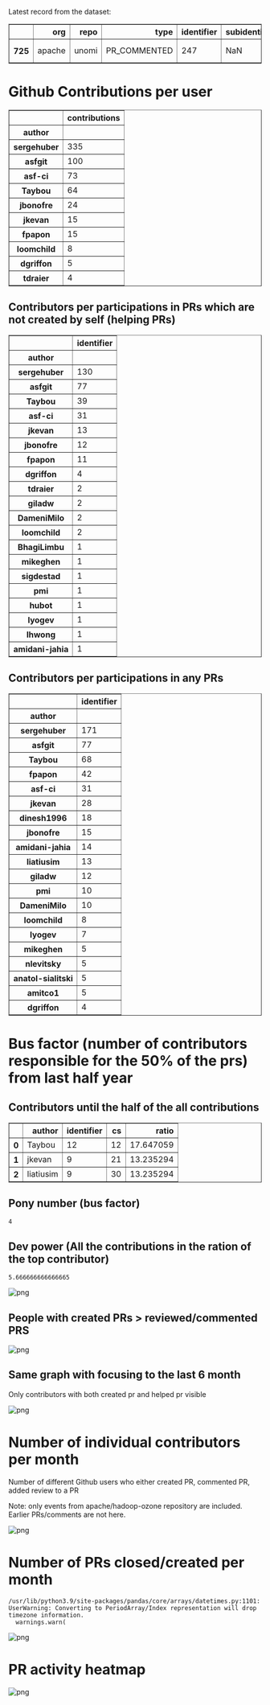 Latest record from the dataset:




<div>
<table border="1" class="dataframe">
  <thead>
    <tr style="text-align: right;">
      <th></th>
      <th>org</th>
      <th>repo</th>
      <th>type</th>
      <th>identifier</th>
      <th>subidentifier</th>
      <th>date</th>
      <th>author</th>
      <th>owner</th>
      <th>project</th>
    </tr>
  </thead>
  <tbody>
    <tr>
      <th>725</th>
      <td>apache</td>
      <td>unomi</td>
      <td>PR_COMMENTED</td>
      <td>247</td>
      <td>NaN</td>
      <td>2021-02-12 13:22:07+00:00</td>
      <td>sergehuber</td>
      <td>liatiusim</td>
      <td>unomi</td>
    </tr>
  </tbody>
</table>
</div>



# Github Contributions per user





<div>
<table border="1" class="dataframe">
  <thead>
    <tr style="text-align: right;">
      <th></th>
      <th>contributions</th>
    </tr>
    <tr>
      <th>author</th>
      <th></th>
    </tr>
  </thead>
  <tbody>
    <tr>
      <th>sergehuber</th>
      <td>335</td>
    </tr>
    <tr>
      <th>asfgit</th>
      <td>100</td>
    </tr>
    <tr>
      <th>asf-ci</th>
      <td>73</td>
    </tr>
    <tr>
      <th>Taybou</th>
      <td>64</td>
    </tr>
    <tr>
      <th>jbonofre</th>
      <td>24</td>
    </tr>
    <tr>
      <th>jkevan</th>
      <td>15</td>
    </tr>
    <tr>
      <th>fpapon</th>
      <td>15</td>
    </tr>
    <tr>
      <th>loomchild</th>
      <td>8</td>
    </tr>
    <tr>
      <th>dgriffon</th>
      <td>5</td>
    </tr>
    <tr>
      <th>tdraier</th>
      <td>4</td>
    </tr>
  </tbody>
</table>
</div>



## Contributors per participations in PRs which are not created by self (helping PRs)




<div>
<table border="1" class="dataframe">
  <thead>
    <tr style="text-align: right;">
      <th></th>
      <th>identifier</th>
    </tr>
    <tr>
      <th>author</th>
      <th></th>
    </tr>
  </thead>
  <tbody>
    <tr>
      <th>sergehuber</th>
      <td>130</td>
    </tr>
    <tr>
      <th>asfgit</th>
      <td>77</td>
    </tr>
    <tr>
      <th>Taybou</th>
      <td>39</td>
    </tr>
    <tr>
      <th>asf-ci</th>
      <td>31</td>
    </tr>
    <tr>
      <th>jkevan</th>
      <td>13</td>
    </tr>
    <tr>
      <th>jbonofre</th>
      <td>12</td>
    </tr>
    <tr>
      <th>fpapon</th>
      <td>11</td>
    </tr>
    <tr>
      <th>dgriffon</th>
      <td>4</td>
    </tr>
    <tr>
      <th>tdraier</th>
      <td>2</td>
    </tr>
    <tr>
      <th>giladw</th>
      <td>2</td>
    </tr>
    <tr>
      <th>DameniMilo</th>
      <td>2</td>
    </tr>
    <tr>
      <th>loomchild</th>
      <td>2</td>
    </tr>
    <tr>
      <th>BhagiLimbu</th>
      <td>1</td>
    </tr>
    <tr>
      <th>mikeghen</th>
      <td>1</td>
    </tr>
    <tr>
      <th>sigdestad</th>
      <td>1</td>
    </tr>
    <tr>
      <th>pmi</th>
      <td>1</td>
    </tr>
    <tr>
      <th>hubot</th>
      <td>1</td>
    </tr>
    <tr>
      <th>lyogev</th>
      <td>1</td>
    </tr>
    <tr>
      <th>lhwong</th>
      <td>1</td>
    </tr>
    <tr>
      <th>amidani-jahia</th>
      <td>1</td>
    </tr>
  </tbody>
</table>
</div>



## Contributors per participations in any PRs




<div>
<table border="1" class="dataframe">
  <thead>
    <tr style="text-align: right;">
      <th></th>
      <th>identifier</th>
    </tr>
    <tr>
      <th>author</th>
      <th></th>
    </tr>
  </thead>
  <tbody>
    <tr>
      <th>sergehuber</th>
      <td>171</td>
    </tr>
    <tr>
      <th>asfgit</th>
      <td>77</td>
    </tr>
    <tr>
      <th>Taybou</th>
      <td>68</td>
    </tr>
    <tr>
      <th>fpapon</th>
      <td>42</td>
    </tr>
    <tr>
      <th>asf-ci</th>
      <td>31</td>
    </tr>
    <tr>
      <th>jkevan</th>
      <td>28</td>
    </tr>
    <tr>
      <th>dinesh1996</th>
      <td>18</td>
    </tr>
    <tr>
      <th>jbonofre</th>
      <td>15</td>
    </tr>
    <tr>
      <th>amidani-jahia</th>
      <td>14</td>
    </tr>
    <tr>
      <th>liatiusim</th>
      <td>13</td>
    </tr>
    <tr>
      <th>giladw</th>
      <td>12</td>
    </tr>
    <tr>
      <th>pmi</th>
      <td>10</td>
    </tr>
    <tr>
      <th>DameniMilo</th>
      <td>10</td>
    </tr>
    <tr>
      <th>loomchild</th>
      <td>8</td>
    </tr>
    <tr>
      <th>lyogev</th>
      <td>7</td>
    </tr>
    <tr>
      <th>mikeghen</th>
      <td>5</td>
    </tr>
    <tr>
      <th>nlevitsky</th>
      <td>5</td>
    </tr>
    <tr>
      <th>anatol-sialitski</th>
      <td>5</td>
    </tr>
    <tr>
      <th>amitco1</th>
      <td>5</td>
    </tr>
    <tr>
      <th>dgriffon</th>
      <td>4</td>
    </tr>
  </tbody>
</table>
</div>



# Bus factor (number of contributors responsible for the 50% of the prs) from last half year

## Contributors until the half of the all contributions




<div>
<table border="1" class="dataframe">
  <thead>
    <tr style="text-align: right;">
      <th></th>
      <th>author</th>
      <th>identifier</th>
      <th>cs</th>
      <th>ratio</th>
    </tr>
  </thead>
  <tbody>
    <tr>
      <th>0</th>
      <td>Taybou</td>
      <td>12</td>
      <td>12</td>
      <td>17.647059</td>
    </tr>
    <tr>
      <th>1</th>
      <td>jkevan</td>
      <td>9</td>
      <td>21</td>
      <td>13.235294</td>
    </tr>
    <tr>
      <th>2</th>
      <td>liatiusim</td>
      <td>9</td>
      <td>30</td>
      <td>13.235294</td>
    </tr>
  </tbody>
</table>
</div>



## Pony number (bus factor)




    4



## Dev power (All the contributions in the ration of the top contributor)




    5.666666666666665




    
![png](github-contributions_files/github-contributions_18_0.png)
    


## People with created PRs > reviewed/commented PRS


    
![png](github-contributions_files/github-contributions_21_0.png)
    


## Same graph with focusing to the last 6 month

Only contributors with both created pr and helped pr visible


    
![png](github-contributions_files/github-contributions_25_0.png)
    


# Number of individual contributors per month

Number of different Github users who either created PR, commented PR, added review to a PR

Note: only events from apache/hadoop-ozone repository are included. Earlier PRs/comments are not here.


    
![png](github-contributions_files/github-contributions_28_0.png)
    


# Number of PRs closed/created per month

    /usr/lib/python3.9/site-packages/pandas/core/arrays/datetimes.py:1101: UserWarning: Converting to PeriodArray/Index representation will drop timezone information.
      warnings.warn(



    
![png](github-contributions_files/github-contributions_31_0.png)
    


# PR activity heatmap


    
![png](github-contributions_files/github-contributions_34_0.png)
    

